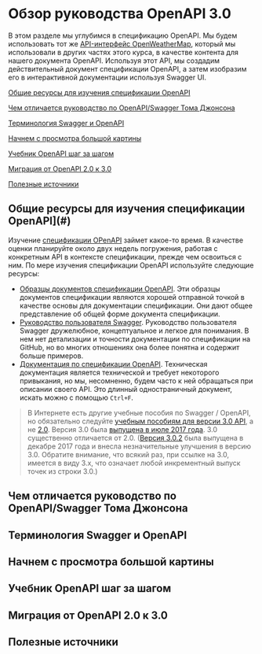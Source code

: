 # Обзор руководства OpenAPI 3.0

В этом разделе мы углубимся в спецификацию OpenAPI. Мы будем использовать тот же [API-интерфейс OpenWeatherMap](https://openweathermap.org/current), который мы использовали в других частях этого курса, в качестве контента для нашего документа OpenAPI. Используя этот API, мы создадим действительный документ спецификации OpenAPI, а затем изобразим его в интерактивной документации используя Swagger UI.

[Общие ресурсы для изучения спецификации OpenAPI](#general)

[Чем отличается руководство по OpenAPI/Swagger Тома Джонсона](#tutorialDiff)

[Терминология Swagger и OpenAPI](#terminology)

[Начнем с просмотра большой картины](#bigPicture)

[Учебник OpenAPI шаг за шагом](#follow)

[Миграция от OpenAPI 2.0 к 3.0](#migration)

[Полезные источники](#resources)

<a name="general"></a>
## Общие ресурсы для изучения спецификации OpenAPI](#)

Изучение [спецификации OPenAPI](https://github.com/OAI/OpenAPI-Specification) займет какое-то время. В качестве оценки планируйте около двух недель погружения, работая с конкретным API в контексте спецификации, прежде чем освоиться с ним. По мере изучения спецификации OpenAPI используйте следующие ресурсы:

- [Образцы документов спецификации OpenAPI](https://github.com/OAI/OpenAPI-Specification/tree/master/examples/v3.0). Эти образцы документов спецификации являются хорошей отправной точкой в ​​качестве основы для документации спецификации. Они дают общее представление об общей форме документа спецификации.
- [Руководство пользователя Swagger](https://swagger.io/docs/specification/about/). Руководство пользователя Swagger дружелюбное, концептуальное и легкое для понимания. В нем нет детализации и точности документации по спецификации на GitHub, но во многих отношениях она более понятна и содержит больше примеров.
- [Документация по спецификации OpenAPI](https://github.com/OAI/OpenAPI-Specification/blob/master/versions/3.0.2.md). Техническая документация является технической и требует некоторого привыкания, но мы, несомненно, будем часто к ней обращаться при описании своего API. Это длинный одностраничный документ, искать можно с помощью `Ctrl+F`.

> В Интернете есть другие учебные пособия по Swagger / OpenAPI, но обязательно следуйте [учебным пособиям для версии 3.0 API](https://github.com/OAI/OpenAPI-Specification/blob/master/versions/3.0.2.md), а не [2.0](https://github.com/OAI/OpenAPI-Specification/blob/master/versions/2.0.md). Версия 3.0 была [выпущена в июле 2017 года](https://github.com/OAI/OpenAPI-Specification/blob/master/versions/3.0.2.md#appendix-a-revision-history). 3.0 существенно отличается от 2.0. ([Версия 3.0.2](https://github.com/OAI/OpenAPI-Specification/blob/master/versions/3.0.2.md) была выпущена в декабре 2017 года и внесла незначительные улучшения в версию 3.0. Обратите внимание, что всякий раз, при ссылке на 3.0, имеется в виду 3.x, что означает любой инкрементный выпуск точек из строки 3.0.)

<a name="tutorialDiff"></a>
## Чем отличается руководство по OpenAPI/Swagger Тома Джонсона

<a name="terminology"></a>
## Терминология Swagger и OpenAPI

<a name="bigPicture"></a>
## Начнем с просмотра большой картины

<a name="follow"></a>
## Учебник OpenAPI шаг за шагом

<a name="migration"></a>
## Миграция от OpenAPI 2.0 к 3.0

<a name="resources"></a>
## Полезные источники
